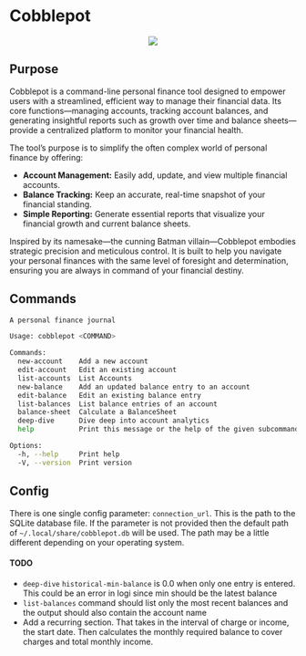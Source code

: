 # Cobblepot

<p align="center">
<img src="https://media.giphy.com/media/UHZMvURcKk8IU/giphy.gif" ></img>
</p>

## Purpose

Cobblepot is a command-line personal finance tool designed to empower users with a streamlined, efficient way to manage their financial data. Its core functions—managing accounts, tracking account balances, and generating insightful reports such as growth over time and balance sheets—provide a centralized platform to monitor your financial health.

The tool’s purpose is to simplify the often complex world of personal finance by offering:

- **Account Management:** Easily add, update, and view multiple financial accounts.
- **Balance Tracking:** Keep an accurate, real-time snapshot of your financial standing.
- **Simple Reporting:** Generate essential reports that visualize your financial growth and current balance sheets.

Inspired by its namesake—the cunning Batman villain—Cobblepot embodies strategic precision and meticulous control. It is built to help you navigate your personal finances with the same level of foresight and determination, ensuring you are always in command of your financial destiny.

## Commands

```bash
A personal finance journal

Usage: cobblepot <COMMAND>

Commands:
  new-account    Add a new account
  edit-account   Edit an existing account
  list-accounts  List Accounts
  new-balance    Add an updated balance entry to an account
  edit-balance   Edit an existing balance entry
  list-balances  List balance entries of an account
  balance-sheet  Calculate a BalanceSheet
  deep-dive      Dive deep into account analytics
  help           Print this message or the help of the given subcommand(s)

Options:
  -h, --help     Print help
  -V, --version  Print version
```

## Config

There is one single config parameter: `connection_url`. This is the path to the SQLite database file. If the parameter is not provided then the default path of `~/.local/share/cobblepot.db` will be used. The path may be a little different depending on your operating system.

#### TODO

- `deep-dive` `historical-min-balance` is 0.0 when only one entry is entered. This could be an error in logi since min should be the latest balance
- `list-balances` command should list only the most recent balances and the output should also contain the account name
- Add a recurring section. That takes in the interval of charge or income, the start date. Then calculates the monthly required balance to cover charges and total monthly income.
